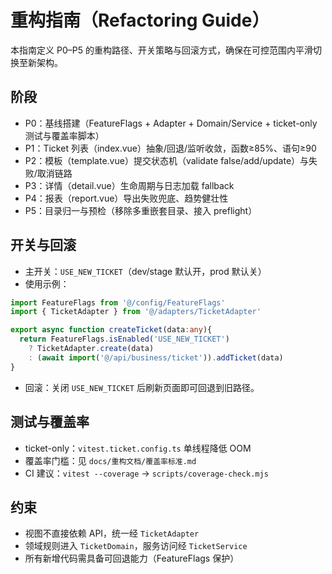 # 重构指南（Refactoring Guide）

本指南定义 P0–P5 的重构路径、开关策略与回滚方式，确保在可控范围内平滑切换至新架构。

## 阶段
- P0：基线搭建（FeatureFlags + Adapter + Domain/Service + ticket-only 测试与覆盖率脚本）
- P1：Ticket 列表（index.vue）抽象/回退/监听收敛，函数≥85%、语句≥90
- P2：模板（template.vue）提交状态机（validate false/add/update）与失败/取消链路
- P3：详情（detail.vue）生命周期与日志加载 fallback
- P4：报表（report.vue）导出失败兜底、趋势健壮性
- P5：目录归一与预检（移除多重嵌套目录、接入 preflight）

## 开关与回滚
- 主开关：`USE_NEW_TICKET`（dev/stage 默认开，prod 默认关）
- 使用示例：
```ts
import FeatureFlags from '@/config/FeatureFlags'
import { TicketAdapter } from '@/adapters/TicketAdapter'

export async function createTicket(data:any){
  return FeatureFlags.isEnabled('USE_NEW_TICKET')
    ? TicketAdapter.create(data)
    : (await import('@/api/business/ticket')).addTicket(data)
}
```
- 回滚：关闭 `USE_NEW_TICKET` 后刷新页面即可回退到旧路径。

## 测试与覆盖率
- ticket-only：`vitest.ticket.config.ts` 单线程降低 OOM
- 覆盖率门槛：见 `docs/重构文档/覆盖率标准.md`
- CI 建议：`vitest --coverage` → `scripts/coverage-check.mjs`

## 约束
- 视图不直接依赖 API，统一经 `TicketAdapter`
- 领域规则进入 `TicketDomain`，服务访问经 `TicketService`
- 所有新增代码需具备可回退能力（FeatureFlags 保护）

